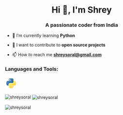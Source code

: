 <h1 align="center">Hi 👋, I'm Shrey</h1>
<h3 align="center">A passionate coder from India</h3>

- 🌱 I’m currently learning **Python**

- 👯 I want to contribute to **open source projects**

- 📫 How to reach me **shreysoral@gmail.com**

<p align="left">
</p>

<h3 align="left">Languages and Tools:</h3>
<img src="https://raw.githubusercontent.com/devicons/devicon/master/icons/python/python-original.svg" alt="python" width="40" height="40"/> </a> </p>

<p><img align="left" src="https://github-readme-stats.vercel.app/api/top-langs?username=shreysoral&show_icons=true&locale=en&layout=compact" alt="shreysoral" /></p>

<p>&nbsp;<img align="center" src="https://github-readme-stats.vercel.app/api?username=shreysoral&show_icons=true&locale=en" alt="shreysoral" /></p>

<p><img align="center" src="https://github-readme-streak-stats.herokuapp.com/?user=shreysoral&" alt="shreysoral" /></p>
